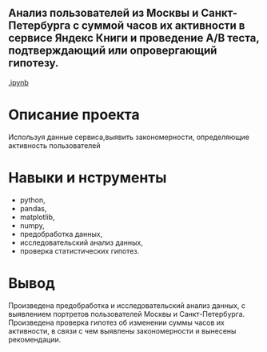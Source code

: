 ## Анализ пользователей из Москвы и Санкт-Петербурга с суммой часов их активности в сервисе Яндекс Книги и проведение А/В теста, подтверждающий или опровергающий гипотезу.
[.ipynb](https://github.com/Elena-Finaeva/Yandex_practicum/blob/main/Books/Project%20yandex%20books%20(1).ipynb) 

# Описание проекта
Используя  данные сервиса,выявить закономерности, определяющие активность пользователей

# Навыки и нструменты
- python,
- pandas,
- matplotlib,
- numpy,
- предобработка данных,
- исследовательский анализ данных,
- проверка статистических гипотез.

# Вывод
Произведена предобработка и исследовательский анализ данных, с выявлением портретов пользователей Москвы и Санкт-Петербурга. Произведена проверка гипотез об изменении суммы часов их активности, в связи с чем выявлены закономерности и вынесены рекомендации.
